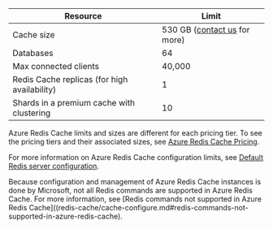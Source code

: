 | Resource | Limit |
| --- | --- |
| Cache size |530 GB ([contact us](mailto:wapteams@microsoft.com?subject=Redis%20Cache%20quota%20increase) for more) |
| Databases |64 |
| Max connected clients |40,000 |
| Redis Cache replicas (for high availability) |1 |
| Shards in a premium cache with clustering |10 |

Azure Redis Cache limits and sizes are different for each pricing tier. To see the pricing tiers and their associated sizes, see [Azure Redis Cache Pricing](/pricing/details/redis-cache/).

For more information on Azure Redis Cache configuration limits, see [Default Redis server configuration](/documentation/articles/cache-configure/#default-redis-server-configuration).

Because configuration and management of Azure Redis Cache instances is done by Microsoft, not all Redis commands are supported in Azure Redis Cache. For more information, see [Redis commands not supported in Azure Redis Cache]((redis-cache/cache-configure.md#redis-commands-not-supported-in-azure-redis-cache).

